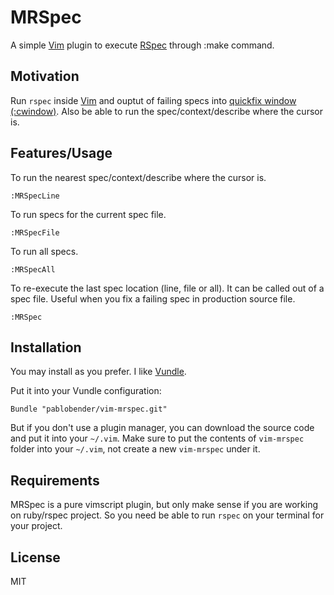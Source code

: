 # MRSpec

A simple [Vim](http://www.vim.org) plugin to execute [RSpec](http://rspec.info) through :make command.

## Motivation

Run `rspec` inside [Vim](http://www.vim.org) and ouptut of failing specs into [quickfix window (:cwindow)](http://vimdoc.sourceforge.net/htmldoc/quickfix.html). Also be able to run the spec/context/describe where the cursor is.

## Features/Usage

To run the nearest spec/context/describe where the cursor is.

```
:MRSpecLine
```

To run specs for the current spec file.

```
:MRSpecFile
```

To run all specs.

```
:MRSpecAll
```

To re-execute the last spec location (line, file or all). It can be called out of a spec file. Useful when you fix a failing spec in production source file.

```
:MRSpec
```

## Installation

You may install as you prefer. I like [Vundle](https://github.com/VundleVim/Vundle.vim).

Put it into your Vundle configuration:

```
Bundle "pablobender/vim-mrspec.git"
```

But if you don't use a plugin manager, you can download the source code and put it into your `~/.vim`. Make sure to put the contents of `vim-mrspec` folder into your `~/.vim`, not create a new `vim-mrspec` under it.

## Requirements

MRSpec is a pure vimscript plugin, but only make sense if you are working on ruby/rspec project. So you need be able to run `rspec` on your terminal for your project.

## License

MIT
